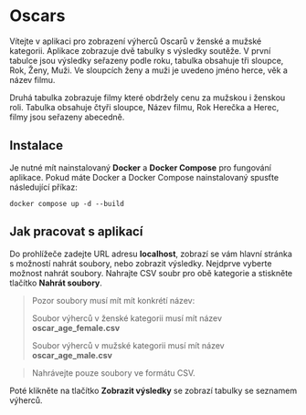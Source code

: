 # Oscars

Vítejte v aplikaci pro zobrazení výherců Oscarů v ženské a mužské kategorii.
Aplikace zobrazuje dvě tabulky s výsledky soutěže. V první tabulce jsou výsledky seřazeny podle roku, tabulka obsahuje tři sloupce, Rok, Ženy, Muži.
Ve sloupcích ženy a muži je uvedeno jméno herce, věk a název filmu.

Druhá tabulka zobrazuje filmy které obdržely cenu za mužskou i ženskou roli.
Tabulka obsahuje čtyři sloupce, Název filmu, Rok Herečka a Herec, filmy jsou seřazeny abecedně.

## Instalace

Je nutné mít nainstalovaný **Docker** a **Docker Compose** pro fungování aplikace.
Pokud máte Docker a Docker Compose nainstalovaný spusťte následující příkaz:

````shell
docker compose up -d --build
````

## Jak pracovat s aplikací

Do prohlížeče zadejte URL adresu **localhost**, zobrazí se vám hlavní stránka s možností nahrát soubory, nebo zobrazit výsledky.
Nejdprve vyberte možnost nahrát soubory. Nahrajte CSV soubr pro obě kategorie a stiskněte tlačítko **Nahrát soubory**.

>
> Pozor soubory musí mít mít konkrétí název:
> 
> Soubor výherců v ženské kategorii musí mít název **oscar_age_female.csv**
> 
> Soubor výherců v mužské kategorii musí mít název **oscar_age_male.csv**
> 

>
>   Nahrávejte pouze soubory ve formátu CSV.
> 
 

Poté klikněte na tlačítko **Zobrazit výsledky** se zobrazí tabulky se seznamem výherců.